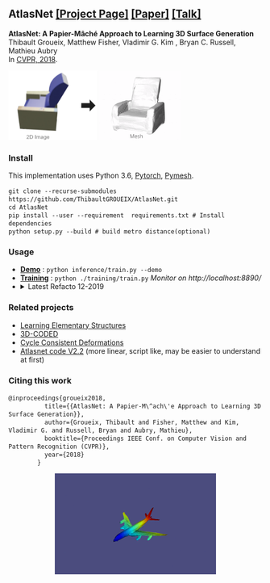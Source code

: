 ## AtlasNet [[Project Page]](http://imagine.enpc.fr/~groueixt/atlasnet/) [[Paper]](https://arxiv.org/abs/1802.05384) [[Talk]](http://imagine.enpc.fr/~groueixt/atlasnet/atlasnet_slides_spotlight_CVPR.pptx)

**AtlasNet: A Papier-Mâché Approach to Learning 3D Surface Generation** <br>
Thibault Groueix,  Matthew Fisher, Vladimir G. Kim , Bryan C. Russell, Mathieu Aubry  <br>
In [CVPR, 2018](http://cvpr2018.thecvf.com/).

<img src="doc/pictures/chair.png" alt="chair.png" width="35%" /> <img src="doc/pictures/chair.gif" alt="chair.gif" width="32%" />





### Install

This implementation uses Python 3.6, [Pytorch](http://pytorch.org/), [Pymesh](https://github.com/PyMesh/PyMesh). 
```shell
git clone --recurse-submodules https://github.com/ThibaultGROUEIX/AtlasNet.git
cd AtlasNet 
pip install --user --requirement  requirements.txt # Install dependencies
python setup.py --build # build metro distance(optional)
```





### Usage

* **[Demo](./doc/demo.md)** :    ```python inference/train.py --demo```
* **[Training](./doc/training.md)** :  ```python ./training/train.py```  *Monitor on  http://localhost:8890/*
* <details><summary> Latest Refacto 12-2019  </summary>
  - [x] Factorize Single View Reconstruction and autoencoder in same class <br>
  - [x] Factorise Square and Sphere template in same class<br>
  - [x] Add latent vector as bias after first layer(30% speedup) <br>
  - [x] Remove last th in decoder <br>
  - [x] Make large .pth tensor with all pointclouds in cache(drop the nasty Chunk_reader) <br>
  - [x] Make-it multi-gpu <br>
  - [x] Add netvision visualization of the results <br>
  - [x] Rewrite main script object-oriented  <br>
  - [x] Check that everything works in latest pytorch version <br>
  - [x] Add more layer by default and flag for the number of layers and hidden neurons <br>
  - [x] Add a flag to generate a mesh directly <br>
  - [x] Add a python setup install <br>
  - [x] Make sure GPU are used at 100% <br>
  - [x] Add f-score in Chamfer + report f-score <br>
  - [x] Get rid of shapenet_v2 data and use v1! <br>
  - [x] Fix path issues no more sys.path.append <br>
  - [x] Preprocess shapenet 55 and add it in dataloader <br>
  - [x] Make minimal dependencies <br>
  </details>

  



### Related projects

*  [Learning Elementary Structures](https://github.com/TheoDEPRELLE/AtlasNetV2)
*  [3D-CODED](https://github.com/ThibaultGROUEIX/3D-CODED)
*  [Cycle Consistent Deformations](https://github.com/ThibaultGROUEIX/CycleConsistentDeformation)
*  [Atlasnet code V2.2](https://github.com/ThibaultGROUEIX/AtlasNet/tree/V2.2) (more linear, script like, may be easier to understand at first)





### Citing this work

```
@inproceedings{groueix2018,
          title={{AtlasNet: A Papier-M\^ach\'e Approach to Learning 3D Surface Generation}},
          author={Groueix, Thibault and Fisher, Matthew and Kim, Vladimir G. and Russell, Bryan and Aubry, Mathieu},
          booktitle={Proceedings IEEE Conf. on Computer Vision and Pattern Recognition (CVPR)},
          year={2018}
        }
```
<p align="center">
  <img  src="doc/pictures/plane.gif">
</p>
